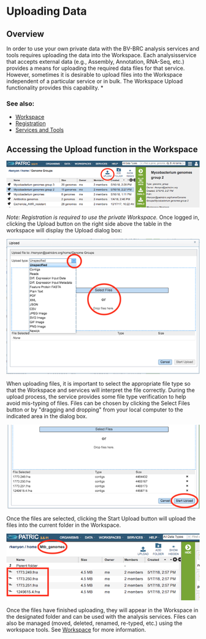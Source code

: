 # Uploading Data

## Overview
In order to use your own private data with the BV-BRC analysis services and tools requires uploading the data into the Workspace. Each analysisservice that accepts external data (e.g., Assembly, Annotation, RNA-Seq, etc.) provides a means for uploading the required data files for that service. However, sometimes it is desirable to upload files into the Workspace independent of a particular service or in bulk.  The Workspace Upload functionality provides this capability. *

### See also:
  * [Workspace](../workspaces/workspace.html)
  * [Registration](../registration.html)
  * [Services and Tools](../services_tab.html)

## Accessing the Upload function in the Workspace

![Upload Button](../images/upload_button.png)

*Note: Registration is required to use the private Workspace.* Once logged in, clicking the Upload button on the right side above the table in the workspace will display the Upload dialog box: 

![Upload Dialog Box](../images/upload_dialog.png)

When uploading files, it is important to select the appropriate file type so that the Workspace and services will interpret the file correctly. During the upload process, the service provides some file type verification to help avoid mis-typing of files. Files can be chosen by clicking the Select Files button or by "dragging and dropping" from your local computer to the indicated area in the dialog box. 

![Start Upload Button](../images/start_upload_button.png)

Once the files are selected, clicking the Start Upload button will upload the files into the current folder in the Workspace.

![Uploaded Files](../images/uploaded_genomes.png)

Once the files have finished uploading, they will appear in the Workspace in the designated folder and can be used with the analysis services. Files can also be managed (moved, deleted, renamed, re-typed, etc.) using the workspace tools.  See [Workspace](../workspaces/workspace.html) for more information. 
